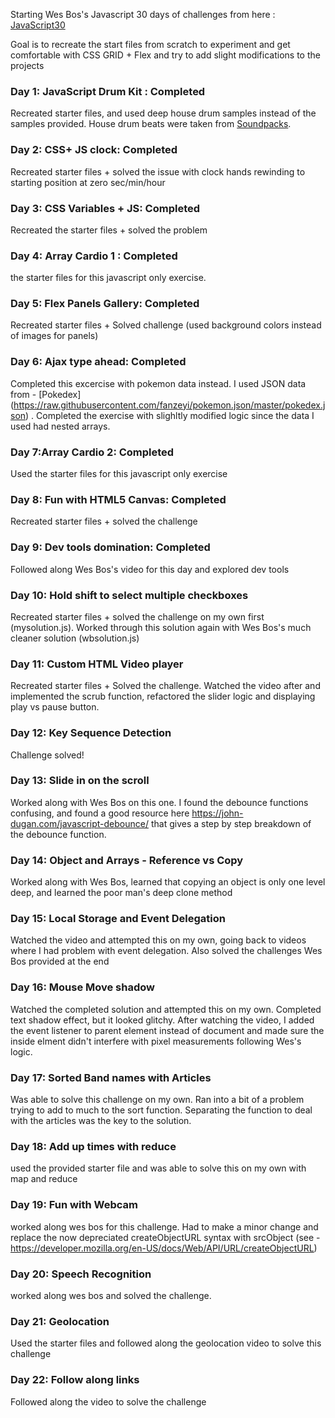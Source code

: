 Starting Wes Bos's Javascript 30 days of challenges from here : [JavaScript30](https://javascript30.com/)

Goal is to recreate the start files from scratch to experiment and get comfortable with CSS GRID + Flex and try to add slight modifications to the projects

### Day 1: JavaScript Drum Kit : Completed
Recreated starter files, and used deep house drum samples instead of the samples provided. House drum beats were taken from [Soundpacks](https://soundpacks.com/free-sound-packs/deep-house-drum-samples/).

### Day 2: CSS+ JS clock: Completed
Recreated starter files + solved the issue with clock hands rewinding to starting position at zero sec/min/hour

### Day 3: CSS Variables + JS: Completed
Recreated the starter files + solved the problem

### Day 4: Array Cardio 1 : Completed
the starter files for this javascript only exercise.

### Day 5: Flex Panels Gallery: Completed
Recreated starter files + Solved challenge (used background colors instead of images for panels)

### Day 6: Ajax type ahead: Completed
Completed this excercise with pokemon data instead. I used JSON data from - [Pokedex] (https://raw.githubusercontent.com/fanzeyi/pokemon.json/master/pokedex.json) . Completed the exercise with slighltly modified logic since the data I used had nested arrays.

### Day 7:Array Cardio 2: Completed
Used the starter files for this javascript only exercise

### Day 8: Fun with HTML5 Canvas: Completed
Recreated starter files + solved the challenge

### Day 9: Dev tools domination: Completed
Followed along Wes Bos's video for this day and explored dev tools

### Day 10: Hold shift to select multiple checkboxes
Recreated starter files + solved the challenge on my own first (mysolution.js). Worked through this solution again with Wes Bos's much cleaner solution (wbsolution.js)

### Day 11: Custom HTML Video player
Recreated starter files + Solved the challenge. Watched the video after and implemented the scrub function, refactored the slider logic and displaying play vs pause button.

### Day 12: Key Sequence Detection
Challenge solved!

### Day 13: Slide in on the scroll
Worked along with Wes Bos on this one. I found the debounce functions confusing, and found a good resource here
https://john-dugan.com/javascript-debounce/ that gives a step by step breakdown of the debounce function.

### Day 14: Object and Arrays - Reference vs Copy
Worked along with Wes Bos, learned that copying an object is only one level deep, and learned the poor man's deep clone method

### Day 15: Local Storage and Event Delegation
Watched the video and attempted this on my own, going back to videos where I had problem with event delegation. Also solved
the challenges Wes Bos provided at the end

### Day 16: Mouse Move shadow
Watched the completed solution and attempted this on my own. Completed text shadow effect, but it looked glitchy. After watching the video, I added the event listener to parent element instead of document and made sure the inside elment didn't interfere with pixel measurements
following  Wes's logic.

### Day 17: Sorted Band names with Articles
Was able to solve this challenge on my own. Ran into a bit of a problem trying to add to much to the sort function. Separating the function to deal with the articles was the key to the solution.

### Day 18: Add up times with reduce
used the provided starter file and was able to solve this on my own with map and reduce

### Day 19: Fun with Webcam
worked along wes bos for this challenge. Had to make a minor change and replace the now depreciated createObjectURL syntax with srcObject (see - https://developer.mozilla.org/en-US/docs/Web/API/URL/createObjectURL)

### Day 20: Speech Recognition
worked along wes bos and solved the challenge.

### Day 21: Geolocation
Used the starter files and followed along the geolocation video to solve this challenge

### Day 22: Follow along links
Followed along the video to solve the challenge
